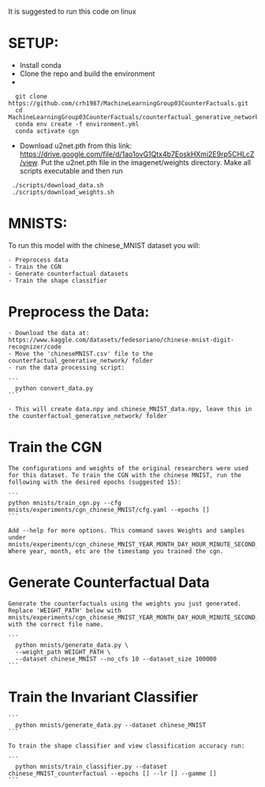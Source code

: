 It is suggested to run this code on linux

# SETUP:
  - Install conda
  - Clone the repo and build the environment
  - 
  ```
    git clone https://github.com/crh1987/MachineLearningGroup03CounterFactuals.git
    cd MachineLearningGroup03CounterFactuals/counterfactual_generative_networks
    conda env create -f environment.yml
    conda activate cgn
  ```
  
  - Download u2net.pth from this link: https://drive.google.com/file/d/1ao1ovG1Qtx4b7EoskHXmi2E9rp5CHLcZ/view. Put the u2net.pth file in the imagenet/weights directory. Make all scripts executable and then run
  
   ```
    ./scripts/download_data.sh
    ./scripts/download_weights.sh
   ```
   
# MNISTS:
  To run this model with the chinese_MNIST dataset you will:
  
    - Preprocess data
    - Train the CGN
    - Generate counterfactual datasets
    - Train the shape classifier
    
# Preprocess the Data:
    - Download the data at: https://www.kaggle.com/datasets/fedesoriano/chinese-mnist-digit-recognizer/code
    - Move the 'chineseMNIST.csv' file to the counterfactual_generative_network/ folder
    - run the data processing script:
    
    ```
      python convert_data.py
    ```
    
    - This will create data.npy and chinese_MNIST_data.npy, leave this in the counterfactual_generative_network/ folder
    
 # Train the CGN
    The configurations and weights of the original researchers were used for this dataset. To train the CGN with the chinese MNIST, run the following with the desired epochs (suggested 15):
    
    ```
    python mnists/train_cgn.py --cfg mnists/experiments/cgn_chinese_MNIST/cfg.yaml --epochs []
    ```
    
    Add --help for more options. This command saves Weights and samples under mnists/experiments/cgn_chinese_MNIST_YEAR_MONTH_DAY_HOUR_MINUTE_SECOND_tmp. Where year, month, etc are the timestamp you trained the cgn. 
    
 # Generate Counterfactual Data
    Generate the counterfactuals using the weights you just generated. Replace 'WEIGHT_PATH' below with mnists/experiments/cgn_chinese_MNIST_YEAR_MONTH_DAY_HOUR_MINUTE_SECOND_tmp/weights/ckp.pth, with the correct file name.
    
    ```
      python mnists/generate_data.py \
      --weight_path WEIGHT_PATH \
      --dataset chinese_MNIST --no_cfs 10 --dataset_size 100000
    ```
    
# Train the Invariant Classifier

    ```
      python mnists/generate_data.py --dataset chinese_MNIST
    ```
    
    To train the shape classifier and view classification accuracy run:
    
    ```
      python mnists/train_classifier.py --dataset chinese_MNIST_counterfactual --epochs [] --lr [] --gamme []
    ```
    
  
